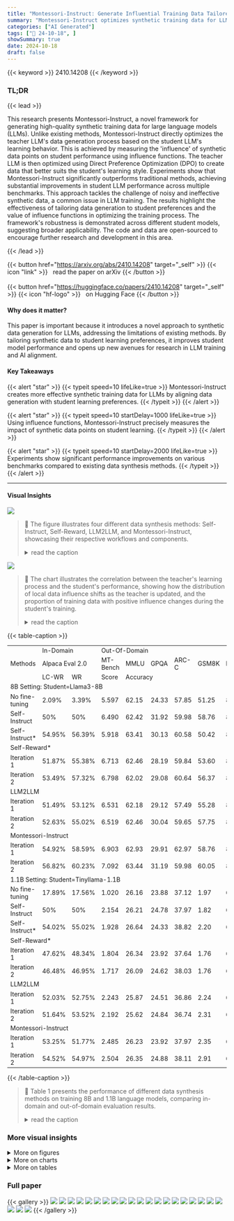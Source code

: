 ```yaml
---
title: "Montessori-Instruct: Generate Influential Training Data Tailored for Student Learning"
summary: "Montessori-Instruct optimizes synthetic training data for LLMs by aligning it with student learning preferences, significantly boosting student model performance."
categories: ["AI Generated"]
tags: ["🔖 24-10-18", ]
showSummary: true
date: 2024-10-18
draft: false
---
```


{{< keyword >}} 2410.14208 {{< /keyword >}}

### TL;DR


{{< lead >}}

This research presents Montessori-Instruct, a novel framework for generating high-quality synthetic training data for large language models (LLMs). Unlike existing methods, Montessori-Instruct directly optimizes the teacher LLM's data generation process based on the student LLM's learning behavior.  This is achieved by measuring the 'influence' of synthetic data points on student performance using influence functions.  The teacher LLM is then optimized using Direct Preference Optimization (DPO) to create data that better suits the student's learning style.  Experiments show that Montessori-Instruct significantly outperforms traditional methods, achieving substantial improvements in student LLM performance across multiple benchmarks. This approach tackles the challenge of noisy and ineffective synthetic data, a common issue in LLM training.  The results highlight the effectiveness of tailoring data generation to student preferences and the value of influence functions in optimizing the training process. The framework's robustness is demonstrated across different student models, suggesting broader applicability. The code and data are open-sourced to encourage further research and development in this area.

{{< /lead >}}


{{< button href="https://arxiv.org/abs/2410.14208" target="_self" >}}
{{< icon "link" >}} &nbsp; read the paper on arXiv
{{< /button >}}
<br><br>
{{< button href="https://huggingface.co/papers/2410.14208" target="_self" >}}
{{< icon "hf-logo" >}} &nbsp; on Hugging Face
{{< /button >}}

#### Why does it matter?
This paper is important because it introduces a novel approach to synthetic data generation for LLMs, addressing the limitations of existing methods.  By tailoring synthetic data to student learning preferences, it improves student model performance and opens up new avenues for research in LLM training and AI alignment.
#### Key Takeaways

{{< alert "star" >}}
{{< typeit speed=10 lifeLike=true >}} Montessori-Instruct creates more effective synthetic training data for LLMs by aligning data generation with student learning preferences. {{< /typeit >}}
{{< /alert >}}

{{< alert "star" >}}
{{< typeit speed=10 startDelay=1000 lifeLike=true >}} Using influence functions, Montessori-Instruct precisely measures the impact of synthetic data points on student learning. {{< /typeit >}}
{{< /alert >}}

{{< alert "star" >}}
{{< typeit speed=10 startDelay=2000 lifeLike=true >}} Experiments show significant performance improvements on various benchmarks compared to existing data synthesis methods. {{< /typeit >}}
{{< /alert >}}

------
#### Visual Insights



![](https://ai-paper-reviewer.com/2410.14208/figures_2_0.png)

> 🔼 The figure illustrates four different data synthesis methods: Self-Instruct, Self-Reward, LLM2LLM, and Montessori-Instruct, showcasing their respective workflows and components.
> <details>
> <summary>read the caption</summary>
> Figure 1: Data synthesis methods with standard teacher (data synthesizer) and student (target) setups.
> </details>





![](https://ai-paper-reviewer.com/2410.14208/charts_7_0.png)

> 🔼 The chart illustrates the correlation between the teacher's learning process and the student's performance, showing how the distribution of local data influence shifts as the teacher is updated, and the proportion of training data with positive influence changes during the student's training.
> <details>
> <summary>read the caption</summary>
> Figure 3: Figures (a) and (b) illustrate the correlation between the teacher's learning process and the performance of the student trained on data synthesized by the intermediate teachers in Alpaca Eval and MT-Bench. Figure (c) depicts how the distribution of the local data influence of the teacher's synthetic data shifts as the teacher is progressively updated. Figure (d) presents the proportion of training data with positive local data influence during the student's training.
> </details>





{{< table-caption >}}
<table id='2' style='font-size:14px'><tr><td rowspan="3">Methods</td><td colspan="2">In-Domain</td><td colspan="6">Out-Of-Domain</td></tr><tr><td colspan="2">Alpaca Eval 2.0</td><td>MT-Bench</td><td>MMLU</td><td>GPQA</td><td>ARC-C</td><td>GSM8K</td><td>HellaSwag</td></tr><tr><td>LC-WR</td><td>WR</td><td>Score</td><td colspan="5">Accuracy</td></tr><tr><td colspan="9">8B Setting: Student=Llama3-8B</td></tr><tr><td>No fine-tuning</td><td>2.09%</td><td>3.39%</td><td>5.597</td><td>62.15</td><td>24.33</td><td>57.85</td><td>51.25</td><td>81.96</td></tr><tr><td>Self-Instruct</td><td>50%</td><td>50%</td><td>6.490</td><td>62.42</td><td>31.92</td><td>59.98</td><td>58.76</td><td>80.93</td></tr><tr><td>Self-Instruct*</td><td>54.95%</td><td>56.39%</td><td>5.918</td><td>63.41</td><td>30.13</td><td>60.58</td><td>50.42</td><td>81.42</td></tr><tr><td colspan="9">Self-Reward*</td></tr><tr><td>Iteration 1</td><td>51.87%</td><td>55.38%</td><td>6.713</td><td>62.46</td><td>28.19</td><td>59.84</td><td>53.60</td><td>81 .04</td></tr><tr><td>Iteration 2</td><td>53.49%</td><td>57.32%</td><td>6.798</td><td>62.02</td><td>29.08</td><td>60.64</td><td>56.37</td><td>81.13</td></tr><tr><td colspan="9">LLM2LLM</td></tr><tr><td>Iteration 1</td><td>51.49%</td><td>53.12%</td><td>6.531</td><td>62.18</td><td>29.12</td><td>57.49</td><td>55.28</td><td>80.49</td></tr><tr><td>Iteration 2</td><td>52.63%</td><td>55.02%</td><td>6.519</td><td>62.46</td><td>30.04</td><td>59.65</td><td>57.75</td><td>80.57</td></tr><tr><td colspan="9">Montessori-Instruct</td></tr><tr><td>Iteration 1</td><td>54.92%</td><td>58.59%</td><td>6.903</td><td>62.93</td><td>29.91</td><td>62.97</td><td>58.76</td><td>81.22</td></tr><tr><td>Iteration 2</td><td>56.82%</td><td>60.23%</td><td>7.092</td><td>63.44</td><td>31.19</td><td>59.98</td><td>60.05</td><td>81.98</td></tr><tr><td colspan="9">1.1B Setting: Student=Tinyllama-1.1B</td></tr><tr><td>No fine-tuning</td><td>17.89%</td><td>17.56%</td><td>1.020</td><td>26.16</td><td>23.88</td><td>37.12</td><td>1.97</td><td>62.61</td></tr><tr><td>Self-Instruct</td><td>50%</td><td>50%</td><td>2.154</td><td>26.21</td><td>24.78</td><td>37.97</td><td>1.82</td><td>62.47</td></tr><tr><td>Self-Instruct*</td><td>54.02%</td><td>55.02%</td><td>1.928</td><td>26.64</td><td>24.33</td><td>38.82</td><td>2.20</td><td>63.17</td></tr><tr><td colspan="9">Self-Reward*</td></tr><tr><td>Iteration 1</td><td>47.62%</td><td>48.34%</td><td>1.804</td><td>26.34</td><td>23.92</td><td>37.64</td><td>1.76</td><td>62.27</td></tr><tr><td>Iteration 2</td><td>46.48%</td><td>46.95%</td><td>1.717</td><td>26.09</td><td>24.62</td><td>38.03</td><td>1.76</td><td>62.79</td></tr><tr><td colspan="9">LLM2LLM</td></tr><tr><td>Iteration 1</td><td>52.03%</td><td>52.75%</td><td>2.243</td><td>25.87</td><td>24.51</td><td>36.86</td><td>2.24</td><td>62.15</td></tr><tr><td>Iteration 2</td><td>51.64%</td><td>53.52%</td><td>2.192</td><td>25.62</td><td>24.84</td><td>36.74</td><td>2.31</td><td>62.08</td></tr><tr><td colspan="9">Montessori-Instruct</td></tr><tr><td>Iteration 1</td><td>53.25%</td><td>51.77%</td><td>2.485</td><td>26.23</td><td>23.92</td><td>37.97</td><td>2.35</td><td>62.59</td></tr><tr><td>Iteration 2</td><td>54.52%</td><td>54.97%</td><td>2.504</td><td>26.35</td><td>24.88</td><td>38.11</td><td>2.91</td><td>63.55</td></tr></table>{{< /table-caption >}}

> 🔼 Table 1 presents the performance of different data synthesis methods on training 8B and 1.1B language models, comparing in-domain and out-of-domain evaluation results.
> <details>
> <summary>read the caption</summary>
> Table 1: Evaluation of training 8B/1.1B students with different data synthesis methods. Adoption of a stronger teacher model (GPT-40) is indicated by *. All else use Llama3-8B-Instruct as the teacher model. The best and second-best performances are marked in bold and underscore, respectively.
> </details>



### More visual insights

<details>
<summary>More on figures
</summary>


![](https://ai-paper-reviewer.com/2410.14208/figures_4_0.png)

> 🔼 This figure illustrates the process of Montessori-Instruct, showing how local data influence is collected to guide teacher optimization and construct a preference dataset for tailoring synthetic data generation to student learning preferences.
> <details>
> <summary>read the caption</summary>
> Figure 2: Student-Preference-Guided teacher optimization in Montessori-Instruct.
> </details>



![](https://ai-paper-reviewer.com/2410.14208/figures_9_0.png)

> 🔼 The figure shows the head-to-head win rates of three iterations of Montessori-Instruct against Self-Instruct and between different iterations of Montessori-Instruct, demonstrating its iterative improvement.
> <details>
> <summary>read the caption</summary>
> Figure 4: Head-to-head win rates for evaluating 8B models among the Self-Instruct baseline and three successive iterations updated using Montessori-Instruct. Left: Win rates of iterations compared to Self-Instruct; Right: Win rates compared between different iterations.
> </details>



![](https://ai-paper-reviewer.com/2410.14208/figures_16_0.png)

> 🔼 The figure illustrates the student-preference-guided teacher optimization process in the Montessori-Instruct framework, showing how local data influence is collected and used to optimize the teacher model.
> <details>
> <summary>read the caption</summary>
> Figure 2: Student-Preference-Guided teacher optimization in Montessori-Instruct.
> </details>



![](https://ai-paper-reviewer.com/2410.14208/figures_18_0.png)

> 🔼 The figure is a word cloud showing the most common root verbs and their corresponding noun objects in instructions generated by Self-Instruct and Montessori-Instruct, illustrating differences in the complexity and types of instructions generated by each method.
> <details>
> <summary>read the caption</summary>
> Figure 6: The most common root verbs (inner circle) and their top direct noun objects (outer circle) in generated instructions.
> </details>



![](https://ai-paper-reviewer.com/2410.14208/figures_18_1.png)

> 🔼 The figure shows the most frequent root verbs and their corresponding noun objects used in instructions generated by Self-Instruct and Montessori-Instruct, illustrating differences in instruction complexity and topic focus.
> <details>
> <summary>read the caption</summary>
> Figure 6: The most common root verbs (inner circle) and their top 4 direct noun objects (outer circle) in generated instructions.
> </details>



![](https://ai-paper-reviewer.com/2410.14208/figures_19_0.png)

> 🔼 The figure is a pair of word clouds showing the most common root verbs and their corresponding noun objects in instructions generated by Self-Instruct and Montessori-Instruct, illustrating differences in the types of instructions generated by each method.
> <details>
> <summary>read the caption</summary>
> Figure 6: The most common root verbs (inner circle) and their top direct noun objects (outer circle) in generated instructions.
> </details>



![](https://ai-paper-reviewer.com/2410.14208/figures_20_0.png)

> 🔼 The figure illustrates the student-preference-guided teacher optimization process in the Montessori-Instruct framework, showing how local data influence is collected and used to optimize the teacher model.
> <details>
> <summary>read the caption</summary>
> Figure 2: Student-Preference-Guided teacher optimization in Montessori-Instruct.
> </details>



</details>



<details>
<summary>More on charts
</summary>


![](https://ai-paper-reviewer.com/2410.14208/charts_7_1.png)

> 🔼 The chart illustrates the correlation between the teacher's learning process and the student's performance, showing how the distribution of local data influence shifts as the teacher is updated, and the proportion of training data with positive local data influence changes during training.
> <details>
> <summary>read the caption</summary>
> Figure 3: Figures (a) and (b) illustrate the correlation between the teacher's learning process and the performance of the student trained on data synthesized by the intermediate teachers in Alpaca Eval and MT-Bench. Figure (c) depicts how the distribution of the local data influence of the teacher's synthetic data shifts as the teacher is progressively updated. Figure (d) presents the proportion of training data with positive local data influence during the student's training.
> </details>


![](https://ai-paper-reviewer.com/2410.14208/charts_7_2.png)

> 🔼 The chart displays the correlation between the teacher's learning process and student performance, showing the distribution of data influence and the proportion of positively influential data during training.
> <details>
> <summary>read the caption</summary>
> Figure 3: Figures (a) and (b) illustrate the correlation between the teacher's learning process and the performance of the student trained on data synthesized by the intermediate teachers in Alpaca Eval and MT-Bench. Figure (c) depicts how the distribution of the local data influence of the teacher's synthetic data shifts as the teacher is progressively updated. Figure (d) presents the proportion of training data with positive local data influence during the student's training.
> </details>


![](https://ai-paper-reviewer.com/2410.14208/charts_9_0.png)

> 🔼 The chart displays the performance of four different student language models trained using synthetic data generated by a teacher model optimized for a smaller student model's preferences, compared to the performance of those same student models trained with data synthesized by a regular teacher model.
> <details>
> <summary>read the caption</summary>
> Figure 5: Evaluation results of training four different student models using synthetic data generated by a teacher optimized for the data preferences of the 1.1B student.
> </details>


![](https://ai-paper-reviewer.com/2410.14208/charts_9_1.png)

> 🔼 The chart is a pair of word clouds showing the most common root verbs and their direct objects in instructions generated by Self-Instruct and Montessori-Instruct, illustrating the difference in instruction complexity and focus between the two methods.
> <details>
> <summary>read the caption</summary>
> Figure 6: The most common root verbs (inner circle) and their top 4 direct noun objects (outer circle) in generated instructions
> </details>


![](https://ai-paper-reviewer.com/2410.14208/charts_19_0.png)

> 🔼 The chart displays the distribution of tokenized instruction lengths generated by the Self-Instruct and Montessori-Instruct methods.
> <details>
> <summary>read the caption</summary>
> Figure 11: Distribution of tokenized instructions generated by Self-Instruct and Montessori-Instruct
> </details>


![](https://ai-paper-reviewer.com/2410.14208/charts_19_1.png)

> 🔼 The chart displays the distribution of tokenized response lengths generated by the Self-Instruct and Montessori-Instruct methods, showing a similar distribution with slightly different peaks.
> <details>
> <summary>read the caption</summary>
> Figure 12: Distribution of tokenized responses generated by Self-Instruct and Montessori-Instruct
> </details>


![](https://ai-paper-reviewer.com/2410.14208/charts_19_2.png)

> 🔼 The chart displays the distribution of tokenized response lengths generated by both Self-Instruct and Montessori-Instruct, showing the variation in response lengths produced by each method.
> <details>
> <summary>read the caption</summary>
> Figure 12: Distribution of tokenized responses generated by Self-Instruct and Montessori-Instruct
> </details>


</details>



<details>
<summary>More on tables
</summary>


{{< table-caption >}}
<table id='2' style='font-size:14px'><tr><td rowspan="2">Methodological design</td><td colspan="2">Alpaca Eval 2.0</td><td>MT-Bench</td><td>MMLU</td><td>GPQA</td><td>ARC-C</td><td>GSM8K</td><td>HellaSwag</td></tr><tr><td>LC-WR</td><td>WR</td><td>Score</td><td colspan="5">Accuracy</td></tr><tr><td colspan="9">Effectiveness of Local Data Influence</td></tr><tr><td>LLM-as-a-Judge</td><td>53.42%</td><td>54.93%</td><td>6.731</td><td>62.93</td><td>29.75</td><td>62.09</td><td>58.82</td><td>81.05</td></tr><tr><td>Training loss</td><td>52.34%</td><td>54.99%</td><td>6.656</td><td>62.54</td><td>29.89</td><td>61.48</td><td>58.76</td><td>80.93</td></tr><tr><td>Local data influence (Ours)</td><td>54.92%</td><td>58.59%</td><td>6.903</td><td>62.93</td><td>29.91</td><td>62.97</td><td>58.76</td><td>81.22</td></tr><tr><td colspan="9">Effectiveness of Teacher Optimization</td></tr><tr><td>Bootstrap</td><td>50.59%</td><td>48.14%</td><td>6.618</td><td>60.67</td><td>25.19</td><td>57.95</td><td>58.13</td><td>80.46</td></tr><tr><td>Response optimization</td><td>51.59%</td><td>54.22%</td><td>6.556</td><td>62.43</td><td>27.45</td><td>60.42</td><td>56.38</td><td>81.04</td></tr><tr><td>Instruction optimization (Ours)</td><td>54.92%</td><td>58.59%</td><td>6.903</td><td>62.93</td><td>29.91</td><td>62.97</td><td>58.76</td><td>81.22</td></tr><tr><td colspan="9">Effectiveness of Seed Data</td></tr><tr><td>Open Assistant (OOD)</td><td>52.28%</td><td>54.76%</td><td>6.706</td><td>62.86</td><td>29.74</td><td>62.29</td><td>58.42</td><td>81.24</td></tr><tr><td>Alpaca GPT4 (ID) (Ours)</td><td>54.92%</td><td>58.59%</td><td>6.903</td><td>62.93</td><td>29.91</td><td>62.97</td><td>58.76</td><td>81.22</td></tr><tr><td>Alpaca Eval (Test)</td><td>57.64%</td><td>61.36%</td><td>7.147</td><td>62.93</td><td>30.44</td><td>63.06</td><td>60.80</td><td>81.09</td></tr></table>{{< /table-caption >}}
> 🔼 Table 1 presents the performance comparison of different data synthesis methods (including Montessori-Instruct) on multiple evaluation metrics for 8B and 1.1B student models, highlighting the relative improvements of Montessori-Instruct.
> <details>
> <summary>read the caption</summary>
> Table 1: Evaluation of training 8B/1.1B students with different data synthesis methods. Adoption of a stronger teacher model (GPT-40) is indicated by *. All else use Llama3-8B-Instruct as the teacher model. The best and second-best performances are marked in bold and underscore, respectively.
> </details>

{{< table-caption >}}
<br><table id='2' style='font-size:14px'><tr><td>Positive</td><td>Negative</td></tr><tr><td>[Instruction]: What is the most efficient way to transport a given package across a city, considering traffic congestion, distance, and cost? [Response]: The most efficient way to transport a pack- age across a city depends on several factors, including the package's size, weight, fragility, and urgency, as well as the city's traffic patterns, infrastructure, and regulations. Here are some general considerations and options to minimize costs, reduce congestion, and ensure timely delivery: 1. **Distance and Route Optimization**: * Use online route planners or transportation manage- ment software to determine the shortest and most efficient route. * Consider alternative routes or modes of transportation if the primary route is congested or closed. 2. **Traffic Congestion Mitigation**: * Avoid peak hours (7-9 am and 4-6 pm) when possible, as traffic congestion is typically highest during these times...</td><td>[Instruction]: Explain the concept of artificial intelligence in 100 words. [Response]: Artificial intelligence (AI) refers to the development of computer systems that can perform tasks that typically require hu- man intelligence, such as learning, problem- solving, and decision-making. AI systems use algorithms and data to analyze and interpret in- formation, allowing them to make predictions, classify objects, and generate insights. They can be trained on large datasets to improve their performance over time, and can even adapt to new situations and learn from experience. AI has many applications, including robotics, nat- ural language processing, image recognition, and expert systems, and is increasingly being used in industries such as healthcare, finance, and transportation.</td></tr><tr><td>[Instruction]: Can you write a script for a public service announcement about the importance of recycling? [Response]: Here is a script for a public service announce- ment about the importance of recycling: [Opening shot of a beautiful park or nature reserve, with a narrator speaking] Narrator: "Imagine a world where our planet is thriving, where wildlife roams free, and where our communities are healthy and strong. But to get there, we need to take action.' , [Cut to a shot of a person holding a plastic bottle and throw- ing it away] Narrator: "One of the simplest and most effective ways to make a difference is by recycling." ...</td><td>[Instruction]: Can you translate the following text from english to spanish: "the hotel room was comfortable and clean." [Response]: The translation of the text from English to Spanish is: "El cuarto de hotel era comodo y limpio." Here's a breakdown of the translation: * "the hotel room = "el cuarto de hotel" * "was" = "era" (verb conjugation) * , "comfortable" = "c�modo" * "and" = "y" (conjunction) * "clean" = "limpio" So, the complete sentence in Spanish is: "El cuarto de hotel era comodo y limpio."</td></tr></table>{{< /table-caption >}}
> 🔼 Table 1 presents the performance of different data synthesis methods on in-domain and out-of-domain tasks using Llama3-8B and Tinyllama-1.1B language models as students.
> <details>
> <summary>read the caption</summary>
> Table 1: Evaluation of training 8B/1.1B students with different data synthesis methods. Adoption of a stronger teacher model (GPT-40) is indicated by *. All else use Llama3-8B-Instruct as the teacher model. The best and second-best performances are marked in bold and underscore, respectively.
> </details>

{{< table-caption >}}
<table id='7' style='font-size:14px'><tr><td>Method</td><td>Learning Rate</td><td>Weight Decay</td><td>Warmup Ratio</td><td>Stable Ratio</td><td>Decay Ratio</td></tr><tr><td>SFT</td><td>5.0e - 6</td><td>0.0</td><td>0.1</td><td>0.5</td><td>0.4</td></tr><tr><td>DPO</td><td>1.0e - 6</td><td>0.0</td><td>0.1</td><td>0.5</td><td>0.4</td></tr><tr><td>Method</td><td>Minium Learning Rate</td><td>Epoch</td><td>Per Device Train Batch Size</td><td>Gradient Accumulation</td><td>Train Batch Size</td></tr><tr><td>SFT</td><td>5.0e - 9</td><td>1</td><td>2</td><td>2</td><td>32</td></tr><tr><td>DPO</td><td>1.0e - 9</td><td>1</td><td>2</td><td>1</td><td>2</td></tr><tr><td>Method</td><td>Max Length</td><td>Dropout</td><td>BF16</td><td>Flash Attention 2</td><td>Beta</td></tr><tr><td>SFT</td><td>1024</td><td>0.0</td><td>True</td><td>True</td><td>-</td></tr><tr><td>DPO</td><td>1024</td><td>0.0</td><td>True</td><td>True</td><td>0.1</td></tr></table>{{< /table-caption >}}
> 🔼 This table presents the performance comparison of different data synthesis methods on training 8B and 1.1B language models, evaluated on both in-domain and out-of-domain tasks.
> <details>
> <summary>read the caption</summary>
> Table 1: Evaluation of training 8B/1.1B students with different data synthesis methods. Adoption of a stronger teacher model (GPT-40) is indicated by *. All else use Llama3-8B-Instruct as the teacher model. The best and second-best performances are marked in bold and underscore, respectively.
> </details>

{{< table-caption >}}
<table id='4' style='font-size:14px'><tr><td></td><td>Generate Instruction</td><td>Generate Responses</td></tr><tr><td>temperature</td><td>1</td><td>0.6</td></tr><tr><td>top-p</td><td>0.9</td><td>0.9</td></tr><tr><td>frequency. _penalty</td><td>0</td><td>0</td></tr><tr><td>presence_penalty</td><td>1</td><td>1</td></tr><tr><td>repetition_penalty</td><td>1.5</td><td>1</td></tr><tr><td>max_token</td><td>1024</td><td>1024</td></tr></table>{{< /table-caption >}}
> 🔼 Table 1 presents the performance comparison of different data synthesis methods in training 8B and 1.1B language models on both in-domain and out-of-domain tasks, showing the effectiveness of Montessori-Instruct.
> <details>
> <summary>read the caption</summary>
> Table 1: Evaluation of training 8B/1.1B students with different data synthesis methods. Adoption of a stronger teacher model (GPT-40) is indicated by *. All else use Llama3-8B-Instruct as the teacher model. The best and second-best performances are marked in bold and underscore, respectively.
> </details>

{{< table-caption >}}
<table id='2' style='font-size:14px'><tr><td rowspan="3">Methods</td><td colspan="2">In-Domain</td><td colspan="6">Out-Of-Domain</td></tr><tr><td colspan="2">Alpaca Eval 2.0</td><td>MT-Bench</td><td>MMLU</td><td>GPQA</td><td>ARC-C</td><td>GSM8K</td><td>HellaSwag</td></tr><tr><td>LC-WR</td><td>WR</td><td>Score</td><td colspan="5">Accuracy</td></tr><tr><td colspan="9">8B Setting: Student=Llama3-8B</td></tr><tr><td>No fine-tuning</td><td>2.09%</td><td>3.39%</td><td>5.597</td><td>62.15</td><td>24.33</td><td>57.85</td><td>51.25</td><td>81.96</td></tr><tr><td>Self-Instruct</td><td>50%</td><td>50%</td><td>6.490</td><td>62.42</td><td>31.92</td><td>59.98</td><td>58.76</td><td>80.93</td></tr><tr><td>Self-Reward</td><td></td><td></td><td></td><td></td><td></td><td></td><td></td><td></td></tr><tr><td>Iteration 1</td><td>2.45%</td><td>4.06%</td><td>5.442</td><td>61.79</td><td>24.30</td><td>57.81</td><td>49.92</td><td>80.75</td></tr><tr><td>Iteration 2</td><td>2.69%</td><td>4.71%</td><td>5.428</td><td>61.79</td><td>23.58</td><td>57.64</td><td>49.53</td><td>80.17</td></tr><tr><td colspan="9">1.1B Setting: Student=Tinyllama-1.1B</td></tr><tr><td>No fine-tuning</td><td>17.89%</td><td>17.56%</td><td>1.020</td><td>26.16</td><td>23.88</td><td>37.12</td><td>1.97</td><td>62.61</td></tr><tr><td>Self-Instruct</td><td>50%</td><td>50%</td><td>2.154</td><td>26.21</td><td>24.78</td><td>37.97</td><td>1.82</td><td>62.47</td></tr><tr><td>Self-Reward</td><td></td><td></td><td></td><td></td><td></td><td></td><td></td><td></td></tr><tr><td>Iteration 1</td><td>7.79%</td><td>8.13%</td><td>1.000</td><td>23.58</td><td>22.30</td><td>36.55</td><td>0.94</td><td>61.92</td></tr><tr><td>Iteration 2</td><td>6.34%</td><td>7.57%</td><td>1.000</td><td>23.44</td><td>22.06</td><td>36.49</td><td>0.98</td><td>61.24</td></tr></table>{{< /table-caption >}}
> 🔼 Table 1 presents the performance of different data synthesis methods (including Montessori-Instruct and baselines) on training Llama3-8B and Tinyllama-1.1B language models, evaluated using in-domain and out-of-domain benchmarks.
> <details>
> <summary>read the caption</summary>
> Table 1: Evaluation of training 8B/1.1B students with different data synthesis methods. Adoption of a stronger teacher model (GPT-40) is indicated by *. All else use Llama3-8B-Instruct as the teacher model. The best and second-best performances are marked in bold and underscore, respectively.
> </details>

</details>


### Full paper

{{< gallery >}}
<img src="https://ai-paper-reviewer.com/2410.14208/1.png" class="grid-w50 md:grid-w33 xl:grid-w25" />
<img src="https://ai-paper-reviewer.com/2410.14208/2.png" class="grid-w50 md:grid-w33 xl:grid-w25" />
<img src="https://ai-paper-reviewer.com/2410.14208/3.png" class="grid-w50 md:grid-w33 xl:grid-w25" />
<img src="https://ai-paper-reviewer.com/2410.14208/4.png" class="grid-w50 md:grid-w33 xl:grid-w25" />
<img src="https://ai-paper-reviewer.com/2410.14208/5.png" class="grid-w50 md:grid-w33 xl:grid-w25" />
<img src="https://ai-paper-reviewer.com/2410.14208/6.png" class="grid-w50 md:grid-w33 xl:grid-w25" />
<img src="https://ai-paper-reviewer.com/2410.14208/7.png" class="grid-w50 md:grid-w33 xl:grid-w25" />
<img src="https://ai-paper-reviewer.com/2410.14208/8.png" class="grid-w50 md:grid-w33 xl:grid-w25" />
<img src="https://ai-paper-reviewer.com/2410.14208/9.png" class="grid-w50 md:grid-w33 xl:grid-w25" />
<img src="https://ai-paper-reviewer.com/2410.14208/10.png" class="grid-w50 md:grid-w33 xl:grid-w25" />
<img src="https://ai-paper-reviewer.com/2410.14208/11.png" class="grid-w50 md:grid-w33 xl:grid-w25" />
<img src="https://ai-paper-reviewer.com/2410.14208/12.png" class="grid-w50 md:grid-w33 xl:grid-w25" />
<img src="https://ai-paper-reviewer.com/2410.14208/13.png" class="grid-w50 md:grid-w33 xl:grid-w25" />
<img src="https://ai-paper-reviewer.com/2410.14208/14.png" class="grid-w50 md:grid-w33 xl:grid-w25" />
<img src="https://ai-paper-reviewer.com/2410.14208/15.png" class="grid-w50 md:grid-w33 xl:grid-w25" />
<img src="https://ai-paper-reviewer.com/2410.14208/16.png" class="grid-w50 md:grid-w33 xl:grid-w25" />
<img src="https://ai-paper-reviewer.com/2410.14208/17.png" class="grid-w50 md:grid-w33 xl:grid-w25" />
<img src="https://ai-paper-reviewer.com/2410.14208/18.png" class="grid-w50 md:grid-w33 xl:grid-w25" />
<img src="https://ai-paper-reviewer.com/2410.14208/19.png" class="grid-w50 md:grid-w33 xl:grid-w25" />
<img src="https://ai-paper-reviewer.com/2410.14208/20.png" class="grid-w50 md:grid-w33 xl:grid-w25" />
<img src="https://ai-paper-reviewer.com/2410.14208/21.png" class="grid-w50 md:grid-w33 xl:grid-w25" />
<img src="https://ai-paper-reviewer.com/2410.14208/22.png" class="grid-w50 md:grid-w33 xl:grid-w25" />
<img src="https://ai-paper-reviewer.com/2410.14208/23.png" class="grid-w50 md:grid-w33 xl:grid-w25" />
{{< /gallery >}}